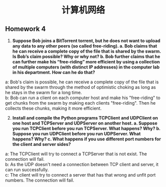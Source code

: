 # <center>**计算机网络**</center>  

## **Homework 4**  
1. **Suppose Bob joins a BitTorrent torrent, but he does not want to upload any data to any other peers (so called free-riding).
a. Bob claims that he can receive a complete copy of the file that is shared by the swarm. Is Bob’s claim possible? Why or why not?
b. Bob further claims that he can further make his “free-riding” more efficient by using a collection of multiple computers (with distinct IP addresses) in the computer lab in his department. How can he do that?**  

a: Bob's claim is possible, he can receive a complete copy of the file that is shared by the swarm through the method of optimistic choking as long as he stays in the swarm for a long time.  
b: Bob can run a client on each computer host and make his "free-riding" to get chunks from the swarm by making each clients "free-riding". Then he collects these chunks, making it more efficient.  

2. **Install and compile the Python programs TCPClient and UDPClient on one host and TCPServer and UDPServer on another host.
a. Suppose you run TCPClient before you run TCPServer. What happens? Why?
b. Suppose you run UDPClient before you run UDPServer. What happens? Why?
c. What happens if you use different port numbers for the client and server sides?**  

a: The TCPClient will try to connect a TCPServer that is not exist. The connection will fail.  
b: As the UDP doesn't need a connection between TCP client and server, it can run successfully.  
c: The client will try to connect a server that has that wrong and unfit port numbers. The connection will fail.